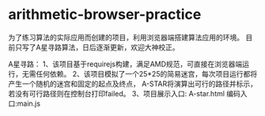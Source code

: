 # arithmetic-browser-practice
为了练习算法的实际应用而创建的项目，利用浏览器端搭建算法应用的环境。
目前只写了A星寻路算法，日后逐渐更新，欢迎大神校正。

A星寻路：
1、该项目基于requirejs构建，满足AMD规范，可直接在浏览器端运行，无需任何依赖。
2、该项目模拟了一个25*25的简易迷宫，每次项目运行都将产生一个随机的迷宫和固定的起点及终点，
   A-STAR将演算出可行的路径并标示，若没有可行路径则在控制台打印failed。
3、项目展示入口: A-star.html  编码入口:main.js
